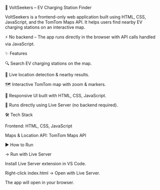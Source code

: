 🚗 VoltSeekers – EV Charging Station Finder

VoltSeekers is a frontend-only web application built using HTML, CSS, JavaScript, and the TomTom Maps API.
It helps users find nearby EV charging stations on an interactive map.

⚡ No backend – The app runs directly in the browser with API calls handled via JavaScript.

✨ Features

🔍 Search EV charging stations on the map.

📍 Live location detection & nearby results.

🗺️ Interactive TomTom map with zoom & markers.

🎨 Responsive UI built with HTML, CSS, JavaScript.

🚀 Runs directly using Live Server (no backend required).

🛠️ Tech Stack

Frontend: HTML, CSS, JavaScript

Maps & Location API: TomTom Maps API


▶️ How to Run

-> Run with Live Server

Install Live Server extension in VS Code.

Right-click index.html → Open with Live Server.

The app will open in your browser.
